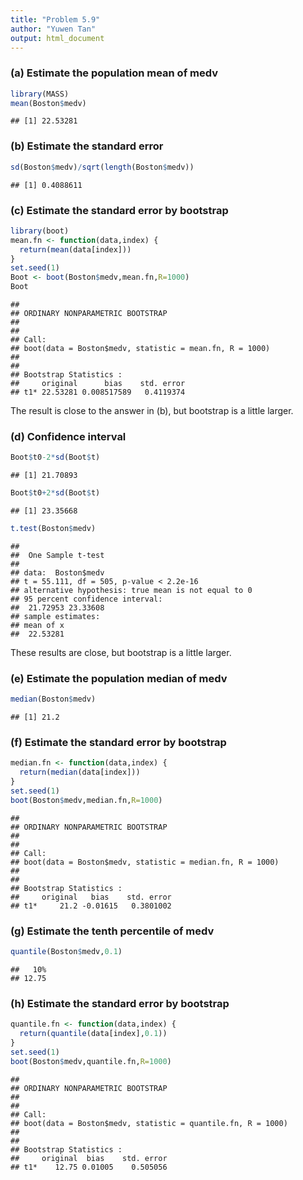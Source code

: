 ```yaml
---
title: "Problem 5.9"
author: "Yuwen Tan"
output: html_document
---
```


### (a) Estimate the population mean of medv

```r
library(MASS)
mean(Boston$medv)
```

```
## [1] 22.53281
```

### (b) Estimate the standard error

```r
sd(Boston$medv)/sqrt(length(Boston$medv))
```

```
## [1] 0.4088611
```

### (c) Estimate the standard error by bootstrap

```r
library(boot)
mean.fn <- function(data,index) {
  return(mean(data[index]))
}
set.seed(1)
Boot <- boot(Boston$medv,mean.fn,R=1000)
Boot
```

```
## 
## ORDINARY NONPARAMETRIC BOOTSTRAP
## 
## 
## Call:
## boot(data = Boston$medv, statistic = mean.fn, R = 1000)
## 
## 
## Bootstrap Statistics :
##     original      bias    std. error
## t1* 22.53281 0.008517589   0.4119374
```

The result is close to the answer in (b), but bootstrap is a little larger.

### (d) Confidence interval

```r
Boot$t0-2*sd(Boot$t)
```

```
## [1] 21.70893
```

```r
Boot$t0+2*sd(Boot$t)
```

```
## [1] 23.35668
```

```r
t.test(Boston$medv)
```

```
## 
## 	One Sample t-test
## 
## data:  Boston$medv
## t = 55.111, df = 505, p-value < 2.2e-16
## alternative hypothesis: true mean is not equal to 0
## 95 percent confidence interval:
##  21.72953 23.33608
## sample estimates:
## mean of x 
##  22.53281
```

These results are close, but bootstrap is a little larger.

### (e) Estimate the population median of medv

```r
median(Boston$medv)
```

```
## [1] 21.2
```

### (f) Estimate the standard error by bootstrap

```r
median.fn <- function(data,index) {
  return(median(data[index]))
}
set.seed(1)
boot(Boston$medv,median.fn,R=1000)
```

```
## 
## ORDINARY NONPARAMETRIC BOOTSTRAP
## 
## 
## Call:
## boot(data = Boston$medv, statistic = median.fn, R = 1000)
## 
## 
## Bootstrap Statistics :
##     original   bias    std. error
## t1*     21.2 -0.01615   0.3801002
```

### (g) Estimate the tenth percentile of medv

```r
quantile(Boston$medv,0.1)
```

```
##   10% 
## 12.75
```

### (h) Estimate the standard error by bootstrap

```r
quantile.fn <- function(data,index) {
  return(quantile(data[index],0.1))
}
set.seed(1)
boot(Boston$medv,quantile.fn,R=1000)
```

```
## 
## ORDINARY NONPARAMETRIC BOOTSTRAP
## 
## 
## Call:
## boot(data = Boston$medv, statistic = quantile.fn, R = 1000)
## 
## 
## Bootstrap Statistics :
##     original  bias    std. error
## t1*    12.75 0.01005    0.505056
```

